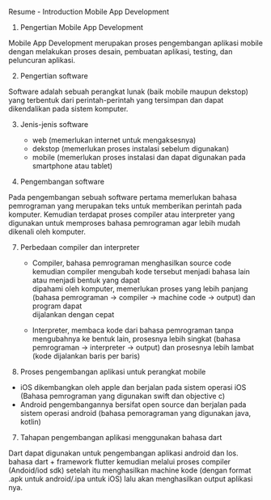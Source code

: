 Resume - Introduction Mobile App Development
1. Pengertian Mobile App Development

Mobile App Development merupakan proses pengembangan aplikasi mobile  dengan melakukan proses desain, pembuatan aplikasi, testing, dan peluncuran aplikasi.

2. Pengertian software

Software adalah sebuah perangkat lunak (baik mobile maupun dekstop) yang terbentuk dari perintah-perintah yang tersimpan dan dapat dikendalikan pada sistem komputer.

3. Jenis-jenis software
   
   - web (memerlukan internet untuk mengaksesnya)
   - dekstop (memerlukan proses instalasi sebelum digunakan)
   - mobile (memerlukan proses instalasi dan dapat digunakan pada smartphone atau tablet)

5. Pengembangan software
   
Pada pengembangan sebuah software pertama memerlukan bahasa pemrograman yang merupakan teks untuk memberikan perintah pada komputer. Kemudian terdapat proses compiler atau interpreter yang digunakan untuk memproses bahasa pemrograman agar lebih mudah dikenali oleh komputer.

7. Perbedaan compiler dan interpreter
   
   - Compiler,
     bahasa pemrograman menghasilkan source code kemudian compiler mengubah kode tersebut menjadi bahasa lain atau menjadi bentuk yang dapat    
     dipahami oleh komputer, memerlukan proses yang lebih panjang (bahasa pemrograman -> compiler -> machine code -> output) dan program dapat    
     dijalankan dengan cepat

   - Interpreter,
     membaca kode dari bahasa pemrograman tanpa mengubahnya ke bentuk lain, prosesnya lebih singkat (bahasa pemrograman -> interpreter -> output)
     dan prosesnya lebih lambat (kode dijalankan baris per baris)

6. Proses pengembangan aplikasi untuk perangkat mobile
- iOS dikembangkan oleh apple dan berjalan pada sistem operasi iOS (Bahasa pemrograman yang digunakan swift dan objective c)
- Android pengembangannya bersifat open source dan berjalan pada sistem operasi android (bahasa pemoragraman yang digunakan java, kotlin)

7. Tahapan pengembangan aplikasi menggunakan bahasa dart
   
Dart dapat digunakan untuk pengembangan aplikasi android dan Ios.
bahasa dart + framework flutter kemudian melalui proses compiler (Andoid/iod sdk) setelah itu menghasilkan machine kode (dengan format .apk untuk android/.ipa untuk iOS) lalu akan menghasilkan output aplikasi nya.
